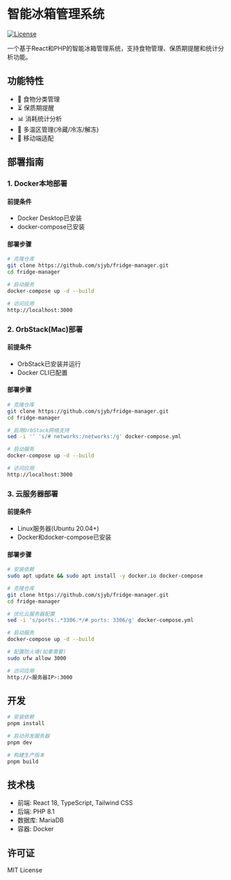 # 智能冰箱管理系统

[![License](https://img.shields.io/badge/license-MIT-blue.svg)](LICENSE)

一个基于React和PHP的智能冰箱管理系统，支持食物管理、保质期提醒和统计分析功能。

## 功能特性

- 🥗 食物分类管理
- ⏳ 保质期提醒
- 📊 消耗统计分析
- 🧊 多温区管理(冷藏/冷冻/解冻)
- 📱 移动端适配

## 部署指南

### 1. Docker本地部署

#### 前提条件
- Docker Desktop已安装
- docker-compose已安装

#### 部署步骤
```bash
# 克隆仓库
git clone https://github.com/sjyb/fridge-manager.git
cd fridge-manager

# 启动服务
docker-compose up -d --build

# 访问应用
http://localhost:3000
```

### 2. OrbStack(Mac)部署

#### 前提条件
- OrbStack已安装并运行
- Docker CLI已配置

#### 部署步骤
```bash
# 克隆仓库
git clone https://github.com/sjyb/fridge-manager.git
cd fridge-manager

# 启用OrbStack网络支持
sed -i '' 's/# networks:/networks:/g' docker-compose.yml

# 启动服务
docker-compose up -d --build

# 访问应用
http://localhost:3000
```

### 3. 云服务器部署

#### 前提条件
- Linux服务器(Ubuntu 20.04+)
- Docker和docker-compose已安装

#### 部署步骤
```bash
# 安装依赖
sudo apt update && sudo apt install -y docker.io docker-compose

# 克隆仓库
git clone https://github.com/sjyb/fridge-manager.git
cd fridge-manager

# 优化云服务器配置
sed -i 's/ports:.*3306.*/# ports: 3306/g' docker-compose.yml

# 启动服务
docker-compose up -d --build

# 配置防火墙(如果需要)
sudo ufw allow 3000

# 访问应用
http://<服务器IP>:3000
```

## 开发

```bash
# 安装依赖
pnpm install

# 启动开发服务器
pnpm dev

# 构建生产版本
pnpm build
```

## 技术栈

- 前端: React 18, TypeScript, Tailwind CSS
- 后端: PHP 8.1
- 数据库: MariaDB
- 容器: Docker

## 许可证

MIT License
